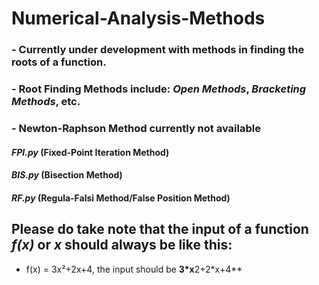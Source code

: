 # Numerical-Analysis-Methods
### - Currently under development with methods in finding the roots of a function.
### - Root Finding Methods include: **_Open Methods_**, **_Bracketing Methods_**, etc.
### - **Newton-Raphson Method currently not available**
#### **_FPI.py_** (Fixed-Point Iteration Method)
#### **_BIS.py_** (Bisection Method)
#### **_RF.py_** (Regula-Falsi Method/False Position Method)

## Please do take note that the input of a function **_f(x)_** or **_x_** should always be like this:
* f(x) = 3x²+2x+4, the input should be **3*x**2+2\*x+4**
